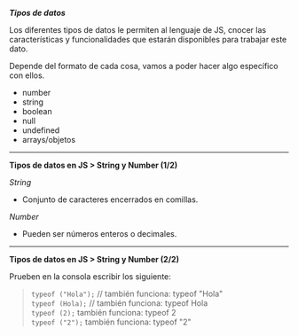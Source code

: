 ***Tipos de datos***

Los diferentes tipos de datos le permiten al lenguaje de JS, cnocer las características y funcionalidades que estarán disponibles para trabajar este dato.

Depende del formato de cada cosa, vamos a poder hacer algo específico con ellos.

- number <br>
- string <br>
- boolean <br>
- null   <br>
- undefined <br>
- arrays/objetos <br>

----------------------------------------------------------------
**Tipos de datos en JS > String y Number (1/2)**

*String*

- Conjunto de caracteres encerrados en comillas.

*Number*

- Pueden ser números enteros o decimales.

----------------------------------------------------------------
**Tipos de datos en JS > String y Number (2/2)**

Prueben en la consola escribir los siguiente:

> ``typeof ("Hola");`` // también funciona: typeof "Hola" <br> 
> ``typeof (Hola);`` // también funciona: typeof Hola <br>
> ``typeof (2);`` también funciona: typeof 2 <br>
> ``typeof ("2");`` también funciona: typeof "2" <br>
